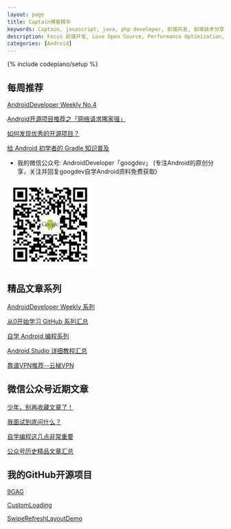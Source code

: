 ```yaml
---
layout: page
title: Captain博客精华
keywords: Captain, javascript, java, php developer, 前端开发, 前端技术分享, performance
description: Focus 前端开发, Love Open Source, Performance Optimization, Coding now
categories: [Android]
---
```

{% include codepiano/setup %}

## 每周推荐

[AndroidDeveloper Weekly No.4](http://stormzhang.com/weekly/2016/08/08/android-developer-weekly-no-4/)

[Android开源项目推荐之「网络请求哪家强」](http://stormzhang.com/opensource/2016/08/05/android-open-source-project-recommend2/)

[如何发现优秀的开源项目？](http://stormzhang.com/github/2016/07/28/learn-github-from-zero7/)

[给 Android 初学者的 Gradle 知识普及](http://stormzhang.com/android/2016/07/02/gradle-for-android-beginners/)


* 我的微信公众号: AndroidDeveloper「googdev」 (专注Android的原创分享，关注并回复googdev自学Android资料免费获取)

<img src="/image/weixinpublic.jpg" />

## 精品文章系列

[AndroidDeveloper Weekly 系列](http://stormzhang.com/weekly/2016/07/26/android-developer-weekly/)

[从0开始学习 GitHub 系列汇总](http://stormzhang.com/github/2016/06/19/learn-github-from-zero-summary/)

[自学 Android 编程系列](http://stormzhang.com/android/2016/06/10/learn-android-byself/)

[Android Studio 详细教程汇总](http://stormzhang.com/devtools/2015/06/17/android-studio-all)

[靠谱VPN推荐--云梯VPN](http://refyt.com/?r=a9b90a505050781a)

## 微信公众号近期文章

[少年，别再收藏文章了！](http://mp.weixin.qq.com/s?__biz=MzA4NTQwNDcyMA==&mid=2650661932&idx=1&sn=8325f8bd782a376434a5bf69e4f38dee#rd)

[我面试到底问什么？](http://mp.weixin.qq.com/s?__biz=MzA4NTQwNDcyMA==&mid=2650661871&idx=1&sn=158c380826bb9138fdb2976152dc279b#rd)

[自学编程这几点非常重要](http://mp.weixin.qq.com/s?__biz=MzA4NTQwNDcyMA==&mid=2650661865&idx=1&sn=085e2be66714763b5550c54e9253883a#rd)

[公众号历史精品文章汇总](http://mp.weixin.qq.com/s?__biz=MzA4NTQwNDcyMA==&mid=503177922&idx=1&sn=6ef35c039a6564b1cec6343754a6c004&scene=23&srcid=0527Py9mKBRTPAWeo7GkikDO#rd)

<!-- <a href="http://m.jianxun.io/event/2?from=stormzhang"><img src="http://www.jianxun.io/ad/20151101/eventno2-stormzhang-banner.png" /></a> -->

## 我的GitHub开源项目

[9GAG](https://github.com/stormzhang/9GAG)

[CustomLoading](https://github.com/stormzhang/CustomLoading)

[SwipeRefreshLayoutDemo](https://github.com/stormzhang/SwipeRefreshLayoutDemo)

<br />

<div id="comment-hook">
<!-- 多说评论框 start -->
	<div class="ds-thread" data-thread-key="88888" data-title="{{ page.title }}" data-url="http://stormzhang.com{{ page.url }}"></div>
<!-- 多说评论框 end -->
<!-- 多说公共JS代码 start (一个网页只需插入一次) -->
<script type="text/javascript">
var duoshuoQuery = {short_name:"stormzhang"};
	(function() {
		var ds = document.createElement('script');
		ds.type = 'text/javascript';ds.async = true;
		ds.src = (document.location.protocol == 'https:' ? 'https:' : 'http:') + '//static.duoshuo.com/embed.js';
		ds.charset = 'UTF-8';
		(document.getElementsByTagName('head')[0] 
		 || document.getElementsByTagName('body')[0]).appendChild(ds);
	})();
	</script>
<!-- 多说公共JS代码 end -->
</div>
